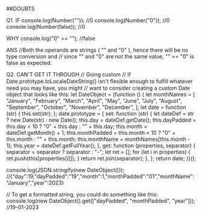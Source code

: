 ##DOUBTS

Q1.
IF
console.log(Number("")); //0
console.log(Number("0")); //0
console.log(Number(false)); //0

WHY
console.log("0" == ""); //false

ANS
//Both the operands are strings ( "" and "0" ), hence there will be no type conversion and
// since "" and "0" are not the same value, "" == "0" is false as expected.

Q2.
CAN'T GET IT THROUGH
// Going custom
// If Date.prototype.toLocaleDateString() isn't ﬂexible enough to fulﬁll whatever need you may have, you might
// want to consider creating a custom Date object that looks like this:
let DateObject = (function () {
  let monthNames = [
    "January",
    "February",
    "March",
    "April",
    "May",
    "June",
    "July",
    "August",
    "September",
    "October",
    "November",
    "December",
  ];
  let date = function (str) {
    this.set(str);
  };
  date.prototype = {
    set: function (str) {
      let dateDef = str ? new Date(str) : new Date();
      this.day = dateDef.getDate();
      this.dayPadded = this.day < 10 ? "0" + this.day : "" + this.day;
      this.month = dateDef.getMonth() + 1;
      this.monthPadded = this.month < 10 ? "0" + this.month : "" + this.month;
      this.monthName = monthNames[this.month - 1];
      this.year = dateDef.getFullYear();
    },
    get: function (properties, separator) {
      separator = separator ? separator : "-";
      let ret = [];
      for (let i in properties) {
        ret.push(this[properties[i]]);
      }
      return ret.join(separator);
    },
  };
  return date;
})();

console.log(JSON.stringify(new DateObject())); //{"day":19,"dayPadded":"19","month":1,"monthPadded":"01","monthName":"January","year":2023}

// To get a formatted string, you could do something like this:
console.log(new DateObject().get(["dayPadded", "monthPadded", "year"])); //19-01-2023
